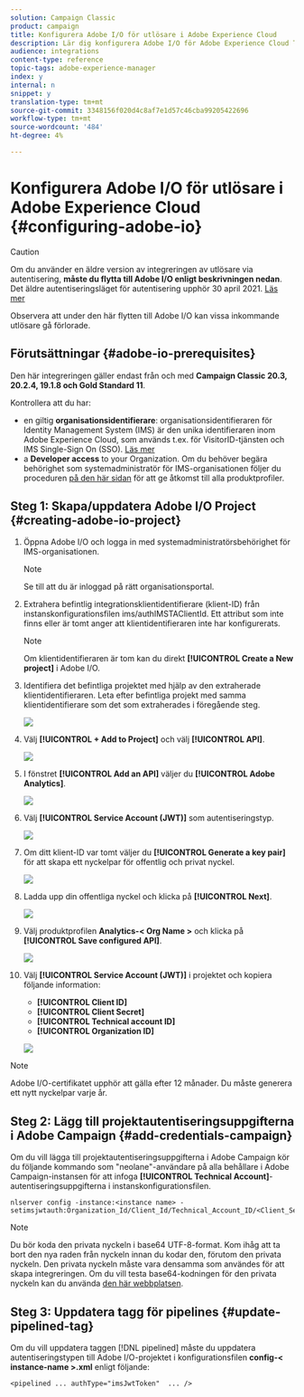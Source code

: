 ```yaml
---
solution: Campaign Classic
product: campaign
title: Konfigurera Adobe I/O för utlösare i Adobe Experience Cloud
description: Lär dig konfigurera Adobe I/O för Adobe Experience Cloud Triggers
audience: integrations
content-type: reference
topic-tags: adobe-experience-manager
index: y
internal: n
snippet: y
translation-type: tm+mt
source-git-commit: 3348156f020d4c8af7e1d57c46cba99205422696
workflow-type: tm+mt
source-wordcount: '484'
ht-degree: 4%

---
```



# Konfigurera Adobe I/O för utlösare i Adobe Experience Cloud {#configuring-adobe-io}

>[!CAUTION]
>
>Om du använder en äldre version av integreringen av utlösare via autentisering, **måste du flytta till Adobe I/O enligt beskrivningen nedan**. Det äldre autentiseringsläget för autentisering upphör 30 april 2021. [Läs mer](https://experienceleaguecommunities.adobe.com/t5/adobe-analytics-discussions/adobe-analytics-legacy-api-end-of-life-notice/td-p/385411)
>
>Observera att under den här flytten till Adobe I/O kan vissa inkommande utlösare gå förlorade.

## Förutsättningar {#adobe-io-prerequisites}

Den här integreringen gäller endast från och med **Campaign Classic 20.3, 20.2.4, 19.1.8 och Gold Standard 11**.

Kontrollera att du har:

* en giltig **organisationsidentifierare**: organisationsidentifieraren för Identity Management System (IMS) är den unika identifieraren inom Adobe Experience Cloud, som används t.ex. för VisitorID-tjänsten och IMS Single-Sign On (SSO). [Läs mer](https://experienceleague.adobe.com/docs/core-services/interface/manage-users-and-products/organizations.html)
* a **Developer access** to your Organization.  Om du behöver begära behörighet som systemadministratör för IMS-organisationen följer du proceduren [på den här sidan](https://helpx.adobe.com/enterprise/admin-guide.html/enterprise/using/manage-developers.ug.html) för att ge åtkomst till alla produktprofiler.

## Steg 1: Skapa/uppdatera Adobe I/O Project {#creating-adobe-io-project}

1. Öppna Adobe I/O och logga in med systemadministratörsbehörighet för IMS-organisationen.

   >[!NOTE]
   >
   > Se till att du är inloggad på rätt organisationsportal.

1. Extrahera befintlig integrationsklientidentifierare (klient-ID) från instanskonfigurationsfilen ims/authIMSTAClientId. Ett attribut som inte finns eller är tomt anger att klientidentifieraren inte har konfigurerats.

   >[!NOTE]
   >
   >Om klientidentifieraren är tom kan du direkt **[!UICONTROL Create a New project]** i Adobe I/O.

1. Identifiera det befintliga projektet med hjälp av den extraherade klientidentifieraren. Leta efter befintliga projekt med samma klientidentifierare som det som extraherades i föregående steg.

   ![](assets/do-not-localize/adobe_io_8.png)

1. Välj **[!UICONTROL + Add to Project]** och välj **[!UICONTROL API]**.

   ![](assets/do-not-localize/adobe_io_1.png)

1. I fönstret **[!UICONTROL Add an API]** väljer du **[!UICONTROL Adobe Analytics]**.

   ![](assets/do-not-localize/adobe_io_2.png)

1. Välj **[!UICONTROL Service Account (JWT)]** som autentiseringstyp.

   ![](assets/do-not-localize/adobe_io_3.png)

1. Om ditt klient-ID var tomt väljer du **[!UICONTROL Generate a key pair]** för att skapa ett nyckelpar för offentlig och privat nyckel.

   ![](assets/do-not-localize/adobe_io_4.png)

1. Ladda upp din offentliga nyckel och klicka på **[!UICONTROL Next]**.

   ![](assets/do-not-localize/adobe_io_5.png)

1. Välj produktprofilen **Analytics-&lt; Org Name >** och klicka på **[!UICONTROL Save configured API]**.

   ![](assets/do-not-localize/adobe_io_6.png)

1. Välj **[!UICONTROL Service Account (JWT)]** i projektet och kopiera följande information:
   * **[!UICONTROL Client ID]**
   * **[!UICONTROL Client Secret]**
   * **[!UICONTROL Technical account ID]**
   * **[!UICONTROL Organization ID]**

   ![](assets/do-not-localize/adobe_io_7.png)

>[!NOTE]
>
>Adobe I/O-certifikatet upphör att gälla efter 12 månader. Du måste generera ett nytt nyckelpar varje år.

## Steg 2: Lägg till projektautentiseringsuppgifterna i Adobe Campaign {#add-credentials-campaign}

Om du vill lägga till projektautentiseringsuppgifterna i Adobe Campaign kör du följande kommando som &quot;neolane&quot;-användare på alla behållare i Adobe Campaign-instansen för att infoga **[!UICONTROL Technical Account]**-autentiseringsuppgifterna i instanskonfigurationsfilen.

```
nlserver config -instance:<instance name> -setimsjwtauth:Organization_Id/Client_Id/Technical_Account_ID/<Client_Secret>/<Base64_encoded_Private_Key>
```

>[!NOTE]
>
>Du bör koda den privata nyckeln i base64 UTF-8-format. Kom ihåg att ta bort den nya raden från nyckeln innan du kodar den, förutom den privata nyckeln. Den privata nyckeln måste vara densamma som användes för att skapa integreringen. Om du vill testa base64-kodningen för den privata nyckeln kan du använda [den här webbplatsen](https://www.base64encode.org/).

## Steg 3: Uppdatera tagg för pipelines {#update-pipelined-tag}

Om du vill uppdatera taggen [!DNL pipelined] måste du uppdatera autentiseringstypen till Adobe I/O-projektet i konfigurationsfilen **config-&lt; instance-name >.xml** enligt följande:

```
<pipelined ... authType="imsJwtToken"  ... />
```
